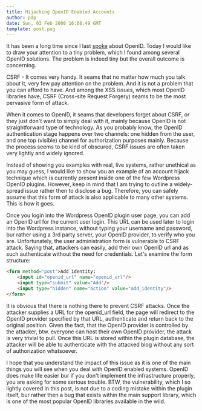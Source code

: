 ```yaml
---
title: Hijacking OpenID Enabled Accounts
author: pdp
date: Sun, 03 Feb 2008 16:08:49 GMT
template: post.pug
---
```


It has been a long time since I last [spoke](/blog/openid-a-security-story) about OpenID. Today I would like to draw your attention to a tiny problem, which I found among several OpenID solutions. The problem is indeed tiny but the overall outcome is concerning.

CSRF - It comes very handy. It seams that no matter how much you talk about it, very few pay attention on the problem. And it is not a problem that you can afford to have. And among the XSS issues, which most OpenID libraries have, CSRF (Cross-site Request Forgery) seams to be the most pervasive form of attack.

When it comes to OpenID, it seams that developers forget about CSRF, or they just don't want to simply deal with it, mainly because OpenID is not straightforward type of technology. As you probably know, the OpenID authentication stage happens over two channels: one hidden from the user, and one top (visible) channel for authorization purposes mainly. Because the process seems to be kind of obscured, CSRF issues are often taken very lightly and widely ignored.

Instead of showing you examples with real, live systems, rather unethical as you may guess, I would like to show you an example of an account hijack technique which is currently present inside one of the few Wordpress OpenID plugins. However, keep in mind that I am trying to outline a widely-spread issue rather then to disclose a bug. Therefore, you can safely assume that this form of attack is also applicable to many other systems. This is how it goes.

Once you login into the Wordpress OpenID plugin user page, you can add an OpenID url for the current user login. This URL can be used later to login into the Wordpress instance, without typing your username and password, bur rather using a 3rd party server, your OpenID provider, to verify who you are. Unfortunately, the user administration form is vulnerable to CSRF attack. Saying that, attackers can easily, add their own OpenID url and as such authenticate without the need for credentials. Let's examine the form structure:

```html
<form method="post">Add identity:
	<input id="openid_url" name="openid_url"/>
	<input type="submit" value="Add"/>
	<input type="hidden" name="action" value="add_identity"/>
</form>
```

It is obvious that there is nothing there to prevent CSRF attacks. Once the attacker supplies a URL for the openid_url field, the page will redirect to the OpenID provider specified by that URL, authenticate and return back to the original position. Given the fact, that the OpenID provider is controlled by the attacker, btw. everyone can host their own OpenID provider, the attack is very trivial to pull. Once this URL is stored within the plugin database, the attacker will be able to authenticate with the attacked blog without any sort of authorization whatsoever.

I hope that you understand the impact of this issue as it is one of the main things you will see when you deal with OpenID enabled systems. OpenID does make life easier bur if you don't implement the infrastructure properly, you are asking for some serious trouble. BTW, the vulnerability, which I so lightly covered in this post, is not due to a coding mistake within the plugin itself, bur rather then a bug that exists within the main support library, which is one of the most popular OpenID libraries available in the wild.
